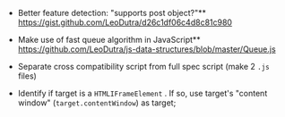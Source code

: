 - Better feature detection: "supports post object?"**<br>
https://gist.github.com/LeoDutra/d26c1df06c4d8c81c980

- Make use of fast queue algorithm in JavaScript**
https://github.com/LeoDutra/js-data-structures/blob/master/Queue.js

- Separate cross compatibility script from full spec script (make 2 `.js` files)

- Identify if target is a `HTMLIFrameElement` . If so, use target's "content window" (`target.contentWindow`) as target;
